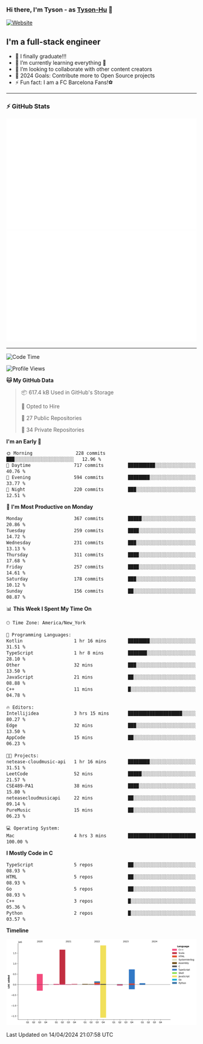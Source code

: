 ### Hi there, I'm Tyson - as [Tyson-Hu][website] 👋

[![Website](https://img.shields.io/website?label=Tianzhe.me&style=for-the-badge&url=https%3A%2F%2Ftianzhe.me)](https://tianzhe.me)


## I'm a full-stack engineer

- 🔭 I finally graduate!!!
- 🌱 I’m currently learning everything 🤣
- 👯 I’m looking to collaborate with other content creators
- 🥅 2024 Goals: Contribute more to Open Source projects
- ⚡ Fun fact: I am a FC Barcelona Fans!⚽️

---

### ⚡️ GitHub Stats
![](https://raw.githubusercontent.com/Tyson-Hu/github-stats-card/master/generated/overview.svg)
![](https://raw.githubusercontent.com/Tyson-Hu/github-stats-card/master/generated/languages.svg)

---

<!--START_SECTION:waka-->
![Code Time](http://img.shields.io/badge/Code%20Time-105%20hrs%2013%20mins-blue)

![Profile Views](http://img.shields.io/badge/Profile%20Views-0-blue)

**🐱 My GitHub Data** 

> 📦 617.4 kB Used in GitHub's Storage 
 > 
> 💼 Opted to Hire
 > 
> 📜 27 Public Repositories 
 > 
> 🔑 34 Private Repositories 
 > 
**I'm an Early 🐤** 

```text
🌞 Morning                228 commits         ███░░░░░░░░░░░░░░░░░░░░░░   12.96 % 
🌆 Daytime                717 commits         ██████████░░░░░░░░░░░░░░░   40.76 % 
🌃 Evening                594 commits         ████████░░░░░░░░░░░░░░░░░   33.77 % 
🌙 Night                  220 commits         ███░░░░░░░░░░░░░░░░░░░░░░   12.51 % 
```
📅 **I'm Most Productive on Monday** 

```text
Monday                   367 commits         █████░░░░░░░░░░░░░░░░░░░░   20.86 % 
Tuesday                  259 commits         ████░░░░░░░░░░░░░░░░░░░░░   14.72 % 
Wednesday                231 commits         ███░░░░░░░░░░░░░░░░░░░░░░   13.13 % 
Thursday                 311 commits         ████░░░░░░░░░░░░░░░░░░░░░   17.68 % 
Friday                   257 commits         ████░░░░░░░░░░░░░░░░░░░░░   14.61 % 
Saturday                 178 commits         ███░░░░░░░░░░░░░░░░░░░░░░   10.12 % 
Sunday                   156 commits         ██░░░░░░░░░░░░░░░░░░░░░░░   08.87 % 
```


📊 **This Week I Spent My Time On** 

```text
🕑︎ Time Zone: America/New_York

💬 Programming Languages: 
Kotlin                   1 hr 16 mins        ████████░░░░░░░░░░░░░░░░░   31.51 % 
TypeScript               1 hr 8 mins         ███████░░░░░░░░░░░░░░░░░░   28.10 % 
Other                    32 mins             ███░░░░░░░░░░░░░░░░░░░░░░   13.50 % 
JavaScript               21 mins             ██░░░░░░░░░░░░░░░░░░░░░░░   08.88 % 
C++                      11 mins             █░░░░░░░░░░░░░░░░░░░░░░░░   04.78 % 

🔥 Editors: 
Intellijidea             3 hrs 15 mins       ████████████████████░░░░░   80.27 % 
Edge                     32 mins             ███░░░░░░░░░░░░░░░░░░░░░░   13.50 % 
AppCode                  15 mins             ██░░░░░░░░░░░░░░░░░░░░░░░   06.23 % 

🐱‍💻 Projects: 
netease-cloudmusic-api   1 hr 16 mins        ████████░░░░░░░░░░░░░░░░░   31.51 % 
LeetCode                 52 mins             █████░░░░░░░░░░░░░░░░░░░░   21.57 % 
CSE489-PA1               38 mins             ████░░░░░░░░░░░░░░░░░░░░░   15.80 % 
neteasecloudmusicapi     22 mins             ██░░░░░░░░░░░░░░░░░░░░░░░   09.14 % 
PureMusic                15 mins             ██░░░░░░░░░░░░░░░░░░░░░░░   06.23 % 

💻 Operating System: 
Mac                      4 hrs 3 mins        █████████████████████████   100.00 % 
```

**I Mostly Code in C** 

```text
TypeScript               5 repos             ██░░░░░░░░░░░░░░░░░░░░░░░   08.93 % 
HTML                     5 repos             ██░░░░░░░░░░░░░░░░░░░░░░░   08.93 % 
Go                       5 repos             ██░░░░░░░░░░░░░░░░░░░░░░░   08.93 % 
C++                      3 repos             █░░░░░░░░░░░░░░░░░░░░░░░░   05.36 % 
Python                   2 repos             █░░░░░░░░░░░░░░░░░░░░░░░░   03.57 % 
```



**Timeline**

![Lines of Code chart](https://raw.githubusercontent.com/Tyson-Hu/Tyson-Hu/main/assets/bar_graph.png)


 Last Updated on 14/04/2024 21:07:58 UTC
<!--END_SECTION:waka-->


[website]: https://github.com/Tyson-Hu
